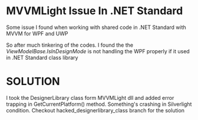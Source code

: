# MVVMLight Issue In .NET Standard
Some issue I found when working with shared code in .NET Standard with MVVM for WPF and UWP

So after much tinkering of the codes. I found the the *ViewModelBase.IsInDesignMode* is not handling the WPF properly if it used in .NET Standard class library

# SOLUTION
I took the DesignerLibrary class form MVVMLight dll and added error trapping in GetCurrentPlatform() method. Something's crashing in Silverlight condition. Checkout hacked_designerlibrary_class branch for the solution

